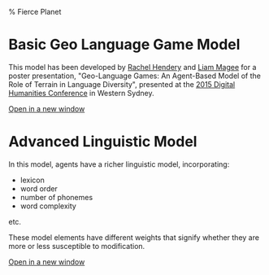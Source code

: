 % Fierce Planet

# Basic Geo Language Game Model

This model has been developed by [Rachel Hendery](http://www.uws.edu.au/staff_profiles/uws_profiles/doctor_rachel_hendery) and [Liam Magee](http://www.uws.edu.au/ics/people/researchers/liam_magee) for a poster presentation, "Geo-Language Games: An Agent-Based Model of the Role of Terrain in Language Diversity", presented at the [2015 Digital Humanities Conference](http://dh2015.org/) in Western Sydney.

<!-- Below is a copy of the paper abstract: -->


[Open in a new window](projects/geolanguagegames/basic.html)


# Advanced Linguistic Model

In this model, agents have a richer linguistic model, incorporating:

 - lexicon
 - word order
 - number of phonemes
 - word complexity

etc.

These model elements have different weights that signify whether
they are more or less susceptible to modification.


[Open in a new window](projects/geolanguagegames/language-model.html)


